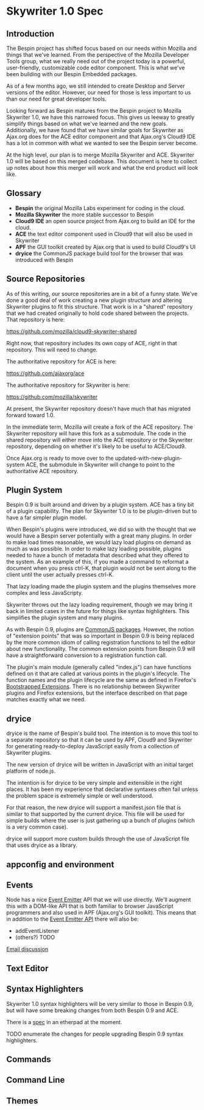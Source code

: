 # Skywriter 1.0 Spec #

## Introduction ##

The Bespin project has shifted focus based on our needs within Mozilla and 
things that we've learned. From the perspective of the Mozilla
Developer Tools group, what we really need out of the project today is a
powerful, user-friendly, customizable code editor component. This is 
what we've been building with our Bespin Embedded packages.

As of a few months ago, we still intended to create Desktop and Server
versions of the editor. However, our need for those is less important to
us than our need for great developer tools.

Looking forward as Bespin matures from the Bespin project to 
Mozilla Skywriter 1.0, we have this narrowed focus. This gives us leeway
to greatly simplify things based on what we've learned and the new goals.
Additionally, we have found that we have similar goals for Skywriter as
Ajax.org does for the ACE editor component and that Ajax.org's Cloud9
IDE has a lot in common with what we wanted to see the Bespin server become.

At the high level, our plan is to merge Mozilla Skywriter and ACE. Skywriter
1.0 will be based on this merged codebase. This document is here to collect
up notes about how this merger will work and what the end product will look
like.

## Glossary ##

* **Bespin** the original Mozilla Labs experiment for coding in the cloud.
* **Mozilla Skywriter** the more stable successor to Bespin
* **Cloud9 IDE** an open source project from Ajax.org to build an IDE for the cloud.
* **ACE** the text editor component used in Cloud9 that will also be used in Skywriter
* **APF** the GUI toolkit created by Ajax.org that is used to build Cloud9's UI
* **dryice** the CommonJS package build tool for the browser that was introduced with Bespin

## Source Repositories ##

As of this writing, our source repositories are in a bit of a funny state.
We've done a good deal of work creating a new plugin structure and altering
Skywriter plugins to fit this structure. That work is in a "shared"
repository that we had created originally to hold code shared between the 
projects. That repository is here:

https://github.com/mozilla/cloud9-skywriter-shared

Right now, that repository includes its own copy of ACE, right in that
repository. This will need to change.

The authoritative repository for ACE is here:

https://github.com/ajaxorg/ace

The authoritative repository for Skywriter is here:

https://github.com/mozilla/skywriter

At present, the Skywriter repository doesn't have much that has migrated
forward toward 1.0.

In the immediate term, Mozilla will create a fork of the ACE repository.
The Skywriter repository will have this fork as a submodule. The code
in the shared repository will either move into the ACE repository or the
Skywriter repository, depending on whether it's likely to be useful
to ACE/Cloud9.

Once Ajax.org is ready to move over to the updated-with-new-plugin-system ACE,
the submodule in Skywriter will change to point to the authoritative ACE
repository.

## Plugin System ##

Bespin 0.9 is built around and driven by a plugin system. ACE has a tiny bit
of a plugin capability. The plan for Skywriter 1.0 is to be plugin-driven but
to have a far simpler plugin model.

When Bespin's plugins were introduced, we did so with the thought that we 
would have a Bespin server potentially with a great many plugins. In order to
make load times reasonable, we would lazy load plugins on demand as much as
was possible. In order to make lazy loading possible, plugins needed to have
a bunch of metadata that described what they offered to the system. As an
example of this, if you made a command to reformat a document when you press
ctrl-K, that plugin would not be sent along to the client until the user
actually presses ctrl-K.

That lazy loading made the plugin system and the plugins themselves more
complex and less JavaScripty.

Skywriter throws out the lazy loading requirement, though we may bring it
back in limited cases in the future for things like syntax highlighters.
This simplifies the plugin system and many plugins.

As with Bespin 0.9, plugins are [CommonJS packages](http://wiki.commonjs.org/wiki/Packages/1.0).
However, the notion of "extension points" that was so important in Bespin 0.9
is being replaced by the more common idiom of calling registration functions
to tell the editor about new functionality. The common extension points from
Bespin 0.9 will have a straightforward conversion to a registration function
call.

The plugin's main module (generally called "index.js") can have functions
defined on it that are called at various points in the plugin's lifecycle.
The function names and the plugin lifecycle are the same as defined in
Firefox's [Bootstrapped Extensions](https://developer.mozilla.org/en/Extensions/Bootstrapped_extensions).
There is no relationship between Skywriter plugins and Firefox extensions, but
the interface described on that page matches exactly what we need.

## dryice ##

dryice is the name of Bespin's build tool. The intention is to move this tool
to a separate repository so that it can be used by APF, Cloud9 and Skywriter
for generating ready-to-deploy JavaScript easily from a collection of
Skywriter plugins.

The new version of dryice will be written in JavaScript with an initial target
platform of node.js.

The intention is for dryice to be very simple and extensible in the right places.
It has been my experience that declarative syntaxes often fail unless the
problem space is extremely simple or well understood.

For that reason, the new dryice will support a manifest.json file that is
similar to that supported by the current dryice. This file will be used
for simple builds where the user is just gathering up a bunch of plugins
(which is a very common case).

dryice will support more custom builds through the use of JavaScript
file that uses dryice as a library.

## appconfig and environment ##

## Events ##

Node has a nice [Event Emitter](https://github.com/ry/node/blob/master/lib/events.js)
API that we will use directly. We'll augment this with a DOM-like API that
is both familiar to browser JavaScript programmers and also used in APF
(Ajax.org's GUI toolkit). This means that in addition to the
[Event Emitter API](http://nodejs.org/api.html#eventemitter-13) there will also
be:

* addEventListener
* (others?) TODO

[Email discussion](http://groups.google.com/group/skywriter-core/browse_thread/thread/aa546535613c236)

## Text Editor ##

## Syntax Highlighters ##

Skywriter 1.0 syntax highlighters will be very similar to those in Bespin 0.9,
but will have some breaking changes from both Bespin 0.9 and ACE.

There is a [spec](http://etherpad.mozilla.com:9000/oSW4EWUuOX) in an etherpad
at the moment.

TODO enumerate the changes for people upgrading Bespin 0.9 syntax highlighters.

## Commands ##

## Command Line ##

## Themes ##
